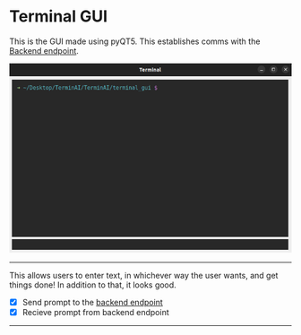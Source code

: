 # Terminal GUI

This is the GUI made using pyQT5. This establishes comms with the [Backend endpoint](./Backend_endpoint/commsBack.py). 

![terminal image](./images/terminal.png)

---

This allows users to enter text, in whichever way the user wants, and get things done! In addition to that, it looks good.

- [x] Send prompt to the [backend endpoint](../Backend_endpoint/commsBack.py)
- [x] Recieve prompt from backend endpoint
---